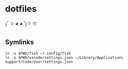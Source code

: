 # dotfiles

```
༼ つ ◕_◕ ༽つ 📦
```

## Symlinks

```
ln -s $PWD/fish ~/.config/fish
ln -s $PWD/vscode/settings.json ~/Library/Application\ Support/Code/User/settings.json
```
